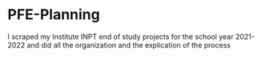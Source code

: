 # PFE-Planning
I scraped my Institute INPT end of study projects for the school year 2021-2022 and did all the organization and the explication of the process
